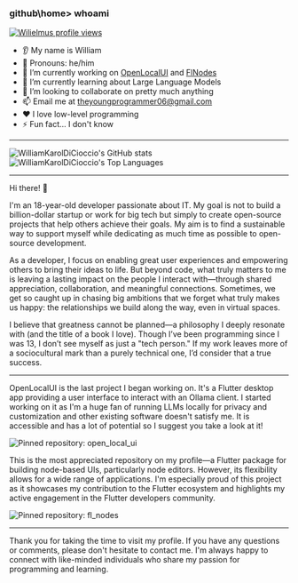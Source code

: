 ### github\home> whoami

[![Wilielmus profile views](https://u8views.com/api/v1/github/profiles/88447902/views/day-week-month-total-count.svg)](https://u8views.com/github/WilliamKarolDiCioccio)

* 👂 My name is William
* 👩 Pronouns: he/him
* 🔭 I’m currently working on [OpenLocalUI](https://github.com/WilliamKarolDiCioccio/open_local_ui) and [FlNodes](https://github.com/WilliamKarolDiCioccio/fl_nodes)
* 🌱 I’m currently learning about Large Language Models
* 🤝 I’m looking to collaborate on pretty much anything
* 📫 Email me at [theyoungprogrammer06@gmail.com](mailto:theyoungprogrammer06@gmail.com)
* ❤️ I love low-level programming
* ⚡ Fun fact... I don't know

---

<picture>
  <source
    srcset="https://github-readme-stats.vercel.app/api?username=WilliamKarolDiCioccio&show_icons=true&theme=dark"
    media="(prefers-color-scheme: dark)"
  />
  <source
    srcset="https://github-readme-stats.vercel.app/api?username=WilliamKarolDiCioccio&show_icons=true"
    media="(prefers-color-scheme: light), (prefers-color-scheme: no-preference)"
  />
  <img src="https://github-readme-stats.vercel.app/api?username=WilliamKarolDiCioccio&show_icons=true" alt="WilliamKarolDiCioccio's GitHub stats" />
</picture>

<br/>

<picture>
  <source
    srcset="https://github-readme-stats.vercel.app/api/top-langs/?username=WilliamKarolDiCioccio&layout=compact&theme=dark"
    media="(prefers-color-scheme: dark)"
  />
  <source
    srcset="https://github-readme-stats.vercel.app/api/top-langs/?username=WilliamKarolDiCioccio&layout=compact"
    media="(prefers-color-scheme: light), (prefers-color-scheme: no-preference)"
  />
  <img src="https://github-readme-stats.vercel.app/api/top-langs/?username=WilliamKarolDiCioccio&layout=compact" alt="WilliamKarolDiCioccio's Top Languages" />
</picture>

---

Hi there! 👋

I'm an 18-year-old developer passionate about IT. My goal is not to build a billion-dollar startup or work for big tech but simply to create open-source projects that help others achieve their goals. My aim is to find a sustainable way to support myself while dedicating as much time as possible to open-source development.

As a developer, I focus on enabling great user experiences and empowering others to bring their ideas to life. But beyond code, what truly matters to me is leaving a lasting impact on the people I interact with—through shared appreciation, collaboration, and meaningful connections. Sometimes, we get so caught up in chasing big ambitions that we forget what truly makes us happy: the relationships we build along the way, even in virtual spaces.

I believe that greatness cannot be planned—a philosophy I deeply resonate with (and the title of a book I love). Though I’ve been programming since I was 13, I don’t see myself as just a "tech person." If my work leaves more of a sociocultural mark than a purely technical one, I’d consider that a true success.

---

OpenLocalUI is the last project I began working on. It's a Flutter desktop app providing a user interface to interact with an Ollama client. I started working on it as I'm a huge fan of running LLMs locally for privacy and customization and other existing software doesn't satisfy me. It is accessible and has a lot of potential so I suggest you take a look at it!

<picture>
  <source
    srcset="https://github-readme-stats.vercel.app/api/pin/?username=WilliamKarolDiCioccio&repo=open_local_ui&theme=dark"
    media="(prefers-color-scheme: dark)"
  />
  <source
    srcset="https://github-readme-stats.vercel.app/api/pin/?username=WilliamKarolDiCioccio&repo=open_local_ui"
    media="(prefers-color-scheme: light), (prefers-color-scheme: no-preference)"
  />
  <img src="https://github-readme-stats.vercel.app/api/pin/?username=WilliamKarolDiCioccio&repo=open_local_ui" alt="Pinned repository: open_local_ui" />
</picture>

This is the most appreciated repository on my profile—a Flutter package for building node-based UIs, particularly node editors. However, its flexibility allows for a wide range of applications. I'm especially proud of this project as it showcases my contribution to the Flutter ecosystem and highlights my active engagement in the Flutter developers community.

<picture>
  <source
    srcset="https://github-readme-stats.vercel.app/api/pin/?username=WilliamKarolDiCioccio&repo=fl_nodes&theme=dark"
    media="(prefers-color-scheme: dark)"
  />
  <source
    srcset="https://github-readme-stats.vercel.app/api/pin/?username=WilliamKarolDiCioccio&repo=fl_nodes"
    media="(prefers-color-scheme: light), (prefers-color-scheme: no-preference)"
  />
  <img src="https://github-readme-stats.vercel.app/api/pin/?username=WilliamKarolDiCioccio&repo=fl_nodes" alt="Pinned repository: fl_nodes" />
</picture>

---


Thank you for taking the time to visit my profile. If you have any questions or comments, please don't hesitate to contact me. I'm always happy to connect with like-minded individuals who share my passion for programming and learning.
